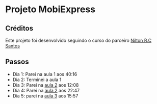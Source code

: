 # Projeto MobiExpress

## Créditos

Este projeto foi desenvolvido seguindo o curso do parceiro [Nilton R.C Santos](https://www.youtube.com/watch?v=88mhROBDbY4&list=PL4cEBzKaz8iDY2W-hBplCUcrmo2GBYl0s)

## Passos

- Dia 1: Parei na aula 1 aos 40:16
- Dia 2: Terminei a aula 1
- Dia 3: Parei na [aula 2](https://youtu.be/6wxFfn9j39Q?list=PL4cEBzKaz8iDY2W-hBplCUcrmo2GBYl0s&t=728) aos 12:08
- Dia 4: Parei na [aula 2](https://youtu.be/6wxFfn9j39Q?list=PL4cEBzKaz8iDY2W-hBplCUcrmo2GBYl0s&t=1367) aos 22:47
- Dia 5: parei na [aula 3](https://youtu.be/aW0dBCkCi84?list=PL4cEBzKaz8iDY2W-hBplCUcrmo2GBYl0s&t=957) aos 15:57
